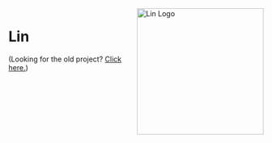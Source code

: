<img style="float: right" src="https://github.com/adriantodt/Lin/raw/main/resources/logo.svg" height="250" width="250" alt="Lin Logo">

# Lin

(Looking for the old project? [Click here.](https://github.com/adriantodt/Lin/tree/archive/lin-old))
